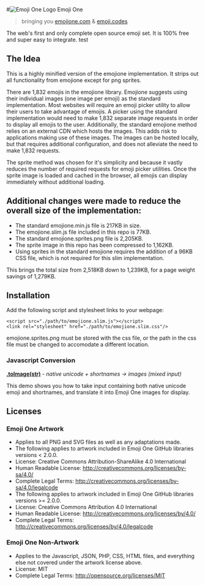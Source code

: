 #![Emoji One Logo](http://git.emojione.com/assets/logo.png) Emoji One 
> bringing you [emojione.com](http://emojione.com/) & [emoji.codes](http://emoji.codes/)

The web's first and only complete open source emoji set. It is 100% free and super easy to integrate.
test


## The Idea

This is a highly minified version of the emojione implementation. It strips out all functionality from emojione except for png sprites. 

There are 1,832 emojis in the emojione library. Emojione suggests using their individual images (one image per emoji) as the standard implementation. Most websites will require an emoji picker utility to allow their users to take advantage of emojis. A picker using the standard implementation would need to make 1,832 separate image requests in order to display all emojis to the user. Additionally, the standard emojione method relies on an external CDN which hosts the images. This adds risk to applications making use of these images. The images can be hosted locally, but that requires additional configuration, and does not alleviate the need to make 1,832 requests.

The sprite method was chosen for it's simplicity and because it vastly reduces the number of required requests for emoji picker utilities. Once the sprite image is loaded and cached in the browser, all emojis can display immediately without additional loading.  

## Additional changes were made to reduce the overall size of the implementation:

*  The standard emojione.min.js file is 217KB in size. 
  *  The emojione.slim.js file included in this repo is 77KB.
*  The standard emojione.sprites.png file is 2,205KB. 
  *  The sprite image in this repo has been compressed to 1,162KB.
*  Using sprites in the standard emojione requires the addition of a 96KB CSS file, which is not required for this slim implementation.

This brings the total size from 2,518KB down to 1,239KB, for a page weight savings of 1,279KB.


## Installation
Add the following script and stylesheet links to your webpage:
```
<script src="./path/to/emojione.slim.js"></script>
<link rel="stylesheet" href="./path/to/emojione.slim.css"/>
```
emojione.sprites.png must be stored with the css file, or the path in the css file must be changed to accomodate a different location.




### Javascript Conversion

**[.toImage\(str\)](http://git.emojione.com/demos/latest/jstoimage.html)** - _native unicode + shortnames -> images (mixed input)_

This demo shows you how to take input containing both native unicode emoji and shortnames, and translate it into Emoji One images for display.



## Licenses

### Emoji One Artwork

*  Applies to all PNG and SVG files as well as any adaptations made.
*  The following applies to artwork included in Emoji One GitHub libraries versions < 2.0.0.
  *  License: Creative Commons Attribution-ShareAlike 4.0 International
  *  Human Readable License: http://creativecommons.org/licenses/by-sa/4.0/
  *  Complete Legal Terms: http://creativecommons.org/licenses/by-sa/4.0/legalcode
*  The following applies to artwork included in Emoji One GitHub libraries versions >= 2.0.0.
  *  License: Creative Commons Attribution 4.0 International
  *  Human Readable License: http://creativecommons.org/licenses/by/4.0/
  *  Complete Legal Terms: http://creativecommons.org/licenses/by/4.0/legalcode


### Emoji One Non-Artwork

*  Applies to the Javascript, JSON, PHP, CSS, HTML files, and everything else not covered under the artwork license above.
*  License: MIT
*  Complete Legal Terms: http://opensource.org/licenses/MIT
